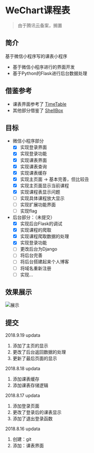 # WeChart课程表

> 由于腾讯云备案，搁置

## 简介
基于微信小程序写的课表小程序
 - 基于微信小程序进行的界面开发
 - 基于Python的Flask进行后台数据处理


## 借鉴参考
 - 课表界面参考了
 [TimeTable](https://github.com/qq273681448/TimeTable)
 - 其他部分借鉴了
 [ShellBox](https://github.com/Airmole/ShellBox)

## 目标
 - 微信小程序部分
    * [X] 实现登录界面
    * [X] 实现登录功能
    * [X] 实现课表界面
    * [X] 实现课表查询
    * [X] 实现课表缓存
    * [X] 实现主页面 -> 基本完善，但比较丑
    * [X] 实现主页面显示当前课程
    * [X] 实现课程表显示问题
    * [ ] 实现具体课程放大显示
    * [ ] 实现扩展功能界面
    * [ ] 实现flag
  
 - 后台部分：（未提交）
    * [X] 实现后台Flask的调试
    * [X] 实现课程的爬取
    * [X] 实现课程爬取数据的处理
    * [X] 实现登录功能
    * [ ] 更改后台为Django
    * [ ] 将后台完善
    * [ ] 将后台搭建起来个人博客
    * [ ] 将域名重新注册
    * [ ] 实现...

## 效果展示
![展示](http://wx2.sinaimg.cn/mw690/0065CGDggy1fvfzn62kd9j31rp1597wh.jpg)

## 提交

2018.9.19 updata
 1. 添加了主页的显示
 2. 更改了后台返回数据的处理
 3. 更新了最后页面的显示

2018.8.18 updata
 1. 添加课表缓存
 2. 添加课表存储逻辑
   
2018.8.17 updata
 1. 添加登录页面
 2. 更改了登录后的课表显示
 3. 添加了退出登录函数

2018.8.16 updata
 
 1. 创建：git
 2. 添加：课表界面
